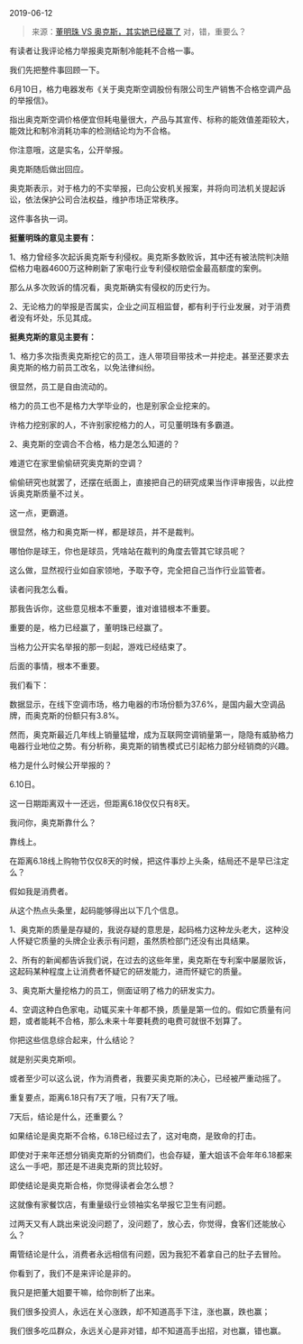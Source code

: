 2019-06-12

> 来源：[董明珠 VS 奥克斯，其实她已经赢了](http://mp.weixin.qq.com/s?__biz=MzU3NDc5Nzc0NQ==&mid=2247484798&idx=1&sn=5deb46b41f26d147387847a948ad0ed8&chksm=fd2da7a0ca5a2eb622de8f8fa271d62d27ad05a1e5d74de415f30f094d5867a0d19c4a6de7b3&scene=27#wechat_redirect)
> 对，错，重要么？

有读者让我评论格力举报奥克斯制冷能耗不合格一事。

  

我们先把整件事回顾一下。

  

6月10日，格力电器发布《关于奥克斯空调股份有限公司生产销售不合格空调产品的举报信》。

  

指出奥克斯空调价格便宜但耗电量很大，产品与其宣传、标称的能效值差距较大，能效比和制冷消耗功率的检测结论均为不合格。

  

你注意哦，这是实名，公开举报。

  

奥克斯随后做出回应。

  

奥克斯表示，对于格力的不实举报，已向公安机关报案，并将向司法机关提起诉讼，依法保护公司合法权益，维护市场正常秩序。

  

这件事各执一词。

  

 **挺董明珠的意见主要有：**

  

1、格力曾经多次起诉奥克斯专利侵权。奥克斯多数败诉，其中还有被法院判决赔偿格力电器4600万这种刷新了家电行业专利侵权赔偿金最高额度的案例。

  

那么从多次败诉的情况看，奥克斯确实有侵权的历史行为。

  

2、无论格力的举报是否属实，企业之间互相监督，都有利于行业发展，对于消费者没有坏处，乐见其成。

  

 **挺奥克斯的意见主要有：**

  

1、格力多次指责奥克斯挖它的员工，连人带项目带技术一并挖走。甚至还要求去奥克斯的格力前员工改名，以免法律纠纷。

  

很显然，员工是自由流动的。  

  

格力的员工也不是格力大学毕业的，也是别家企业挖来的。

  

许格力挖别家的人，不许别家挖格力的人，可见董明珠有多霸道。

  

2、奥克斯的空调合不合格，格力是怎么知道的？

  

难道它在家里偷偷研究奥克斯的空调？

  

偷偷研究也就罢了，还摆在纸面上，直接把自己的研究成果当作评审报告，以此控诉奥克斯质量不过关。

  

这一点，更霸道。

  

很显然，格力和奥克斯一样，都是球员，并不是裁判。

  

哪怕你是球王，你也是球员，凭啥站在裁判的角度去管其它球员呢？

  

这么做，显然视行业如自家领地，予取予夺，完全把自己当作行业监管者。

  

读者问我怎么看。

  

那我告诉你，这些意见根本不重要，谁对谁错根本不重要。

  

重要的是，格力已经赢了，董明珠已经赢了。

  

当格力公开实名举报的那一刻起，游戏已经结束了。

  

后面的事情，根本不重要。

  

我们看下：

  

数据显示，在线下空调市场，格力电器的市场份额为37.6%，是国内最大空调品牌，而奥克斯的份额只有3.8%。

  

然而，奥克斯最近几年线上销量猛增，成为互联网空调销量第一，隐隐有威胁格力电器行业地位之势。有分析称，奥克斯的销售模式已引起格力部分经销商的兴趣。

  

格力是什么时候公开举报的？

  

6.10日。

  

这一日期距离双十一还远，但距离6.18仅仅只有8天。

  

我问你，奥克斯靠什么？

  

靠线上。

  

在距离6.18线上购物节仅仅8天的时候，把这件事炒上头条，结局还不是早已注定么？

  

假如我是消费者。

  

从这个热点头条里，起码能够得出以下几个信息。

  

1、奥克斯的质量是存疑的，我说存疑的意思是，起码格力这种龙头老大，这种没人怀疑它质量的头牌企业表示有问题，虽然质检部门还没有出具结果。

  

2、所有的新闻都告诉我们说，在过去的这些年里，奥克斯在专利案中屡屡败诉，这起码某种程度上让消费者怀疑它的研发能力，进而怀疑它的质量。

  

3、奥克斯大量挖格力的员工，侧面证明了格力的研发实力。

  

4、空调这种白色家电，动辄买来十年都不换，质量是第一位的。假如它质量有问题，或者能耗不合格，那么未来十年要耗费的电费可就很不划算了。

  

你把这些信息综合起来，什么结论？

  

就是别买奥克斯呗。

  

或者至少可以这么说，作为消费者，我要买奥克斯的决心，已经被严重动摇了。

  

重复要点，距离6.18只有7天了哦，只有7天了哦。

  

7天后，结论是什么，还重要么？

  

如果结论是奥克斯不合格，6.18已经过去了，这对电商，是致命的打击。

  

即使对于来年还想分销奥克斯的分销商们，也会存疑，董大姐该不会年年6.18都来这么一手吧，那还是不进奥克斯的货比较好。

  

即使结论是奥克斯合格，你觉得读者会怎么想？

  

这就像有家餐饮店，有重量级行业领袖实名举报它卫生有问题。

  

过两天又有人跳出来说没问题了，没问题了，放心去，你觉得，食客们还能放心么？

  

甭管结论是什么，消费者永远相信有问题，因为我犯不着拿自己的肚子去冒险。

  

你看到了，我们不是来评论是非的。

  

我只是把董大姐要干嘛，给你剖析了出来。

  

我们很多投资人，永远在关心涨跌，却不知道高手下注，涨也赢，跌也赢；

我们很多吃瓜群众，永远关心是非对错，却不知道高手出招，对也赢，错也赢。

